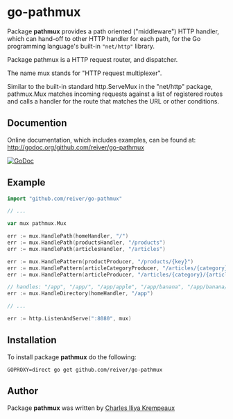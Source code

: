 # go-pathmux

Package **pathmux** provides a path oriented ("middleware") HTTP handler, which can hand-off to other HTTP handler for each path,
for the Go programming language's built-in `"net/http"` library.

Package pathmux is a HTTP request router, and dispatcher.

The name mux stands for "HTTP request multiplexer".

Similar to the built-in standard http.ServeMux in the "net/http" package,
pathmux.Mux matches incoming requests against a list of registered routes
and calls a handler for the route that matches the URL or other conditions.


## Documention

Online documentation, which includes examples, can be found at: http://godoc.org/github.com/reiver/go-pathmux

[![GoDoc](https://godoc.org/github.com/reiver/go-pathmux?status.svg)](https://godoc.org/github.com/reiver/go-pathmux)

## Example
```go
import "github.com/reiver/go-pathmux"

// ...

var mux pathmux.Mux

err := mux.HandlePath(homeHandler, "/")
err := mux.HandlePath(productsHandler, "/products")
err := mux.HandlePath(articlesHandler, "/articles")

err := mux.HandlePattern(productProducer, "/products/{key}")
err := mux.HandlePattern(articleCategoryProducer, "/articles/{category}/")
err := mux.HandlePattern(articleProducer, "/articles/{category}/{article_id}")

// handles: "/app", "/app/", "/app/apple", "/app/banana", "/app/banana/", "/app/banana/peel.jpeg",  "/app/cherry", etc.
err := mux.HandleDirectory(homeHandler, "/app")

// ...

err := http.ListenAndServe(":8080", mux)
```

## Installation

To install package **pathmux** do the following:
```
GOPROXY=direct go get github.com/reiver/go-pathmux
```

## Author

Package **pathmux** was written by [Charles Iliya Krempeaux](http://reiver.link)
